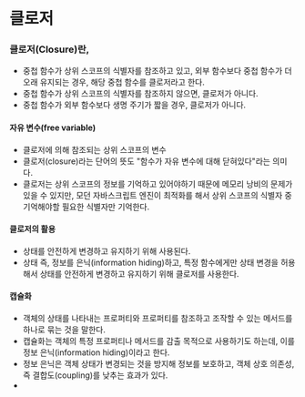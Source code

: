
# 클로저


### 클로저(Closure)란,
  - 중첩 함수가 상위 스코프의 식별자를 참조하고 있고, 외부 함수보다 중첩 함수가 더 오래 유지되는 경우, 해당 중첩 함수를 클로저라고 한다.
  - 중첩 함수가 상위 스코프의 식별자를 참조하지 않으면, 클로저가 아니다.
  - 중첩 함수가 외부 함수보다 생명 주기가 짧을 경우, 클로저가 아니다.


#### 자유 변수(free variable)
  - 클로저에 의해 참조되는 상위 스코프의 변수
  - 클로저(closure)라는 단어의 뜻도 "함수가 자유 변수에 대해 닫혀있다"라는 의미다.
  - 클로저는 상위 스코프의 정보를 기억하고 있어야하기 때문에 메모리 낭비의 문제가 있을 수 있지만, 모던 자바스크립트 엔진이 최적화를 해서 상위 스코프의 식별자 중 기억해야할 필요한 식별자만 기억한다.



#### 클로저의 활용
  - 상태를 안전하게 변경하고 유지하기 위해 사용된다.
  - 상태 즉, 정보를 은닉(information hiding)하고, 특정 함수에게만 상태 변경을 허용해서 상태를 안전하게 변경하고 유지하기 위해 클로저를 사용한다.



#### 캡슐화 
  - 객체의 상태를 나타내는 프로퍼티와 프로퍼티를 참조하고 조작할 수 있는 메서드를 하나로 묶는 것을 말한다.
  - 캡슐화는 객체의 특정 프로퍼티나 메서드를 감출 목적으로 사용하기도 하는데, 이를 정보 은닉(information hiding)이라고 한다.
  - 정보 은닉은 객체 상태가 변경되는 것을 방지해 정보를 보호하고, 객체 상호 의존성, 즉 결합도(coupling)를 낮추는 효과가 있다.
  - 